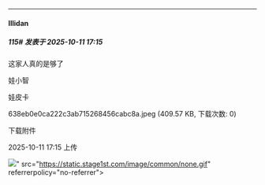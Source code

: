 ﻿
*****

####  Illidan  
##### 115#       发表于 2025-10-11 17:15

这家人真的是够了

娃小智

娃皮卡

638eb0e0ca222c3ab715268456cabc8a.jpeg
(409.57 KB, 下载次数: 0)

下载附件

2025-10-11 17:15 上传

<img src="https://img.stage1st.com/forum/202510/11/171537ckylurax11k3y6yr.jpeg" referrerpolicy="no-referrer">" src="https://static.stage1st.com/image/common/none.gif" referrerpolicy="no-referrer">

